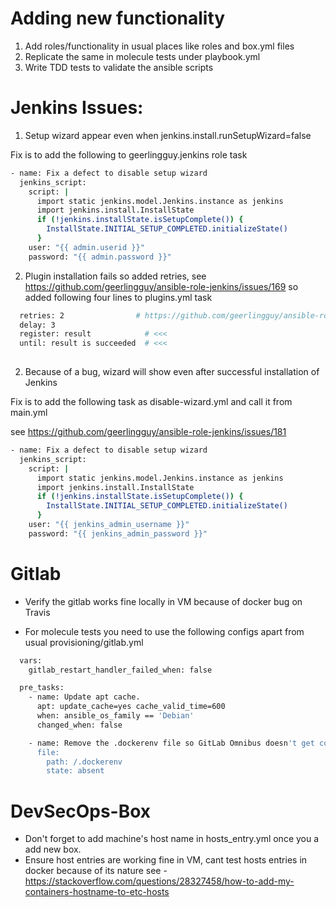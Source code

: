 Adding new functionality
=======================
1. Add roles/functionality in usual places like roles and box.yml files
2. Replicate the same in molecule tests under playbook.yml
3. Write TDD tests to validate the ansible scripts

Jenkins Issues:
===============

1. Setup wizard appear even when jenkins.install.runSetupWizard=false

Fix is to add the following to geerlingguy.jenkins role task

```bash
- name: Fix a defect to disable setup wizard
  jenkins_script:
    script: |
      import static jenkins.model.Jenkins.instance as jenkins
      import jenkins.install.InstallState
      if (!jenkins.installState.isSetupComplete()) {
        InstallState.INITIAL_SETUP_COMPLETED.initializeState()
      }
    user: "{{ admin.userid }}"
    password: "{{ admin.password }}"
```

2. Plugin installation fails so added retries, see https://github.com/geerlingguy/ansible-role-jenkins/issues/169
so added following four lines to plugins.yml task  

```bash
  retries: 2                # https://github.com/geerlingguy/ansible-role-jenkins/issues/169
  delay: 3
  register: result            # <<<
  until: result is succeeded  # <<<
 
```

2. Because of a bug, wizard will show even after successful installation of Jenkins

Fix is to add the following task as disable-wizard.yml and call it from main.yml

see https://github.com/geerlingguy/ansible-role-jenkins/issues/181

```bash
- name: Fix a defect to disable setup wizard
  jenkins_script:
    script: |
      import static jenkins.model.Jenkins.instance as jenkins
      import jenkins.install.InstallState
      if (!jenkins.installState.isSetupComplete()) {
        InstallState.INITIAL_SETUP_COMPLETED.initializeState()
      }
    user: "{{ jenkins_admin_username }}"
    password: "{{ jenkins_admin_password }}"
```

Gitlab
=======

- Verify the gitlab works fine locally in VM because of docker bug on Travis

- For molecule tests you need to use the following configs apart from usual provisioning/gitlab.yml

```bash
  vars:
    gitlab_restart_handler_failed_when: false

  pre_tasks:
    - name: Update apt cache.
      apt: update_cache=yes cache_valid_time=600
      when: ansible_os_family == 'Debian'
      changed_when: false

    - name: Remove the .dockerenv file so GitLab Omnibus doesn't get confused.
      file:
        path: /.dockerenv
        state: absent
```

DevSecOps-Box
=============
- Don't forget to add machine's host name in hosts_entry.yml once you a add new box.
- Ensure host entries are working fine in VM, cant test hosts entries in docker because of its nature see - https://stackoverflow.com/questions/28327458/how-to-add-my-containers-hostname-to-etc-hosts
